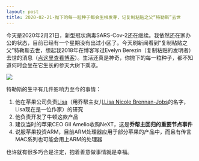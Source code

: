 ```yaml
---
layout: post
title: 2020-02-21-抛下的每一粒种子都会生根发芽，记复制粘贴之父“特勒斯”去世
---
```


今天是2020年2月21日，新型冠状病毒SARS-Cov-2还在继续。我依然还在家办公的状态，目前已经有一个星期没有出过小区了。今天刷新闻看到“复制粘贴之父”特勒斯去世，想起我2018年在博客写过Evelyn Berezin（复制粘贴的发明者）去世的消息（[点这里查看博客][1]）。生活还真是神奇，你抛下的每一粒种子，都不知道何时会坐在它生长的参天大树下乘凉。

![][image-1]

特勒斯的生平有几件影响力至今的事情：
1. 他在苹果公司负责[Lisa][2]（用乔帮主女儿[Lisa Nicole Brennan-Jobs][3]的名字，Lisa现在是一位作家）的研究
2. 他负责开发了牛顿这款产品
3. 建议当时的苹果CEO Gil Amelio收购NeXT，这是**乔帮主回归的重要节点事件**
4. 说服苹果投资ARM，目前ARM处理器应用于部分苹果的产品中，而且有传言MAC系列也可能会用上ARM的处理器

也许就有很多巧合是注定，抱着善意做事情就是幸福。

[1]:	https://blog.kidjr.org/2018/12/08/%E5%A4%8D%E5%88%B6+%E7%B2%98%E8%B4%B4%E5%8A%9F%E8%83%BD%E7%9A%84%E4%BC%9F%E5%A4%A7%E5%8F%91%E6%98%8E%E8%80%85-Evelyn-Berezin.html
[2]:	https://zh.wikipedia.org/wiki/Apple_Lisa
[3]:	https://zh.wikipedia.org/wiki/%E4%B8%BD%E8%90%A8%C2%B7%E5%B8%83%E4%BC%A6%E5%8D%97-%E4%B9%94%E5%B8%83%E6%96%AF

[image-1]:	http://ww1.sinaimg.cn/large/006Zd1Mogy1gc47nzxbe4j30n01dsu0x.jpg